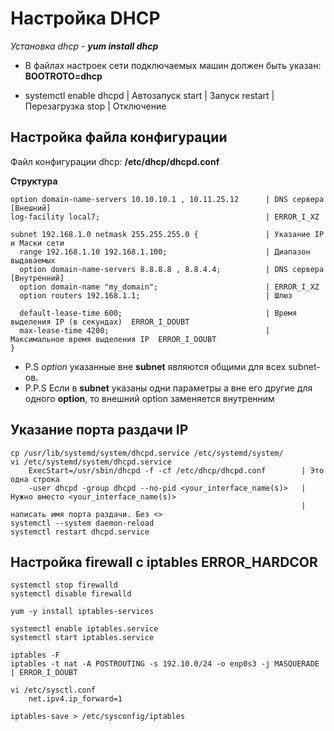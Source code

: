Настройка DHCP
==============

*Установка dhcp - **yum install dhcp***



- В файлах настроек сети подключаемых машин должен быть указан: **BOOTROTO=dhcp**

- systemctl enable    dhcpd   | Автозапуск
            start             | Запуск
            restart           | Перезагрузка
            stop              | Отключение
    


Настройка файла конфигурации
----------------------------

Файл конфигурации dhcp: **/etc/dhcp/dhcpd.conf**

**Структура**

```
option domain-name-servers 10.10.10.1 , 10.11.25.12      | DNS сервера                 [Внешний]
log-facility local7;                                     | ERROR_I_XZ
  
subnet 192.168.1.0 netmask 255.255.255.0 {               | Указание IP  и Маски сети 
  range 192.168.1.10 192.168.1.100;                      | Диапазон выдаваемых       
  option domain-name-servers 8.8.8.8 , 8.8.4.4;          | DNS сервера                 [Внутренний]  
  option domain-name "my_domain";                        | ERROR_I_XZ
  option routers 192.168.1.1;                            | Шлюз 
       
  default-lease-time 600;                                | Время выделения IP (в секундах)  ERROR_I_DOUBT
  max-lease-time 4200;                                   | Максимальное время выделения IP  ERROR_I_DOUBT
}
```
- P.S   *option* указанные вне **subnet** являются общими для всех subnet-ов. 
- Р.P.S Если в **subnet** указаны одни параметры а вне его другие для одного **option**,
        то внешний option заменяется внутренним

Указание порта раздачи IP
-------------------------
```
cp /usr/lib/systemd/system/dhcpd.service /etc/systemd/system/
vi /etc/systemd/system/dhcpd.service
    ExecStart=/usr/sbin/dhcpd -f -cf /etc/dhcp/dhcpd.conf        | Это одна строка
    -user dhcpd -group dhcpd --no-pid <your_interface_name(s)>   | Нужно вместо <your_interface_name(s)>
                                                                 | написать имя порта раздачи. Без <> 
systemctl --system daemon-reload
systemctl restart dhcpd.service
```


Настройка firewall с iptables ERROR_HARDCOR
-------------------------------------------
```
systemctl stop firewalld
systemctl disable firewalld

yum -y install iptables-services

systemctl enable iptables.service
systemctl start iptables.service

iptables -F
iptables -t nat -A POSTROUTING -s 192.10.0/24 -o enp0s3 -j MASQUERADE       | ERROR_I_DOUBT

vi /etc/sysctl.conf
    net.ipv4.ip_forward=1            

iptables-save > /etc/sysconfig/iptables
```
